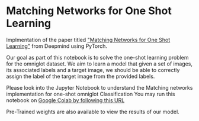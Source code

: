 # Matching Networks for One Shot Learning

Implmentation of the paper titled ["Matching Networks for One Shot Learning"](https://arxiv.org/abs/1606.04080) from Deepmind using PyTorch.

Our goal as part of this notebook is to solve the one-shot learning problem for the omniglot dataset. We aim to learn a model that given a set of images, its associated labels and a target image, we should be able to correctly assign the label of the target image from the provided labels.

Please look into the Jupyter Notebook to understand the Matching networks implementation for one-shot omniglot Classification
You may run this notebook on [Google Colab by following this URL](https://colab.research.google.com/github/RameshArvind/Pytorch-Matching-Networks/blob/master/Torch_Matching_Net_Omniglot.ipynb)

Pre-Trained weights are also available to view the results of our model.
